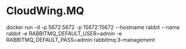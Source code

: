 # CloudWing.MQ
docker run -d -p 5672:5672 -p 15672:15672 --hostname rabbit --name rabbit -e RABBITMQ_DEFAULT_USER=admin -e RABBITMQ_DEFAULT_PASS=admin  rabbitmq:3-management
